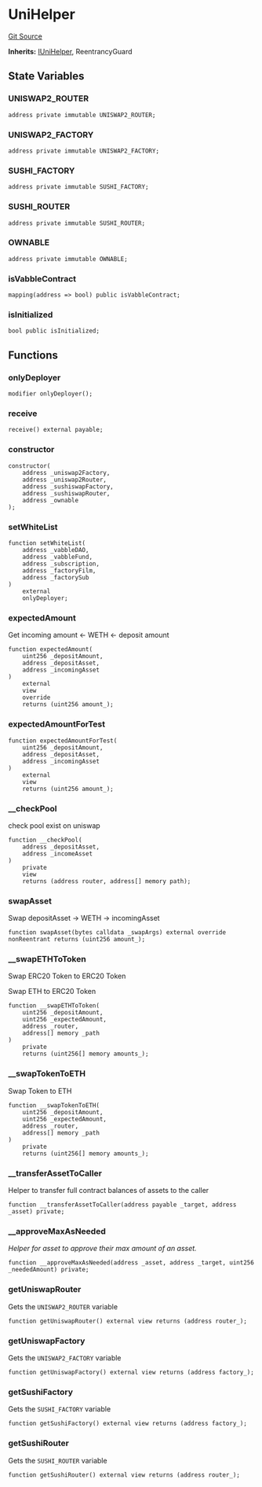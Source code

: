 # UniHelper
[Git Source](https://github.com/Mill1995/VABDAO/blob/0d779ec55317045015c4224c0805ea7a1092ab9f/contracts/dao/UniHelper.sol)

**Inherits:**
[IUniHelper](/contracts/interfaces/IUniHelper.sol/interface.IUniHelper.md), ReentrancyGuard


## State Variables
### UNISWAP2_ROUTER

```solidity
address private immutable UNISWAP2_ROUTER;
```


### UNISWAP2_FACTORY

```solidity
address private immutable UNISWAP2_FACTORY;
```


### SUSHI_FACTORY

```solidity
address private immutable SUSHI_FACTORY;
```


### SUSHI_ROUTER

```solidity
address private immutable SUSHI_ROUTER;
```


### OWNABLE

```solidity
address private immutable OWNABLE;
```


### isVabbleContract

```solidity
mapping(address => bool) public isVabbleContract;
```


### isInitialized

```solidity
bool public isInitialized;
```


## Functions
### onlyDeployer


```solidity
modifier onlyDeployer();
```

### receive


```solidity
receive() external payable;
```

### constructor


```solidity
constructor(
    address _uniswap2Factory,
    address _uniswap2Router,
    address _sushiswapFactory,
    address _sushiswapRouter,
    address _ownable
);
```

### setWhiteList


```solidity
function setWhiteList(
    address _vabbleDAO,
    address _vabbleFund,
    address _subscription,
    address _factoryFilm,
    address _factorySub
)
    external
    onlyDeployer;
```

### expectedAmount

Get incoming amount <- WETH <- deposit amount


```solidity
function expectedAmount(
    uint256 _depositAmount,
    address _depositAsset,
    address _incomingAsset
)
    external
    view
    override
    returns (uint256 amount_);
```

### expectedAmountForTest


```solidity
function expectedAmountForTest(
    uint256 _depositAmount,
    address _depositAsset,
    address _incomingAsset
)
    external
    view
    returns (uint256 amount_);
```

### __checkPool

check pool exist on uniswap


```solidity
function __checkPool(
    address _depositAsset,
    address _incomeAsset
)
    private
    view
    returns (address router, address[] memory path);
```

### swapAsset

Swap depositAsset -> WETH -> incomingAsset


```solidity
function swapAsset(bytes calldata _swapArgs) external override nonReentrant returns (uint256 amount_);
```

### __swapETHToToken

Swap ERC20 Token to ERC20 Token

Swap ETH to ERC20 Token


```solidity
function __swapETHToToken(
    uint256 _depositAmount,
    uint256 _expectedAmount,
    address _router,
    address[] memory _path
)
    private
    returns (uint256[] memory amounts_);
```

### __swapTokenToETH

Swap Token to ETH


```solidity
function __swapTokenToETH(
    uint256 _depositAmount,
    uint256 _expectedAmount,
    address _router,
    address[] memory _path
)
    private
    returns (uint256[] memory amounts_);
```

### __transferAssetToCaller

Helper to transfer full contract balances of assets to the caller


```solidity
function __transferAssetToCaller(address payable _target, address _asset) private;
```

### __approveMaxAsNeeded

*Helper for asset to approve their max amount of an asset.*


```solidity
function __approveMaxAsNeeded(address _asset, address _target, uint256 _neededAmount) private;
```

### getUniswapRouter

Gets the `UNISWAP2_ROUTER` variable


```solidity
function getUniswapRouter() external view returns (address router_);
```

### getUniswapFactory

Gets the `UNISWAP2_FACTORY` variable


```solidity
function getUniswapFactory() external view returns (address factory_);
```

### getSushiFactory

Gets the `SUSHI_FACTORY` variable


```solidity
function getSushiFactory() external view returns (address factory_);
```

### getSushiRouter

Gets the `SUSHI_ROUTER` variable


```solidity
function getSushiRouter() external view returns (address router_);
```

